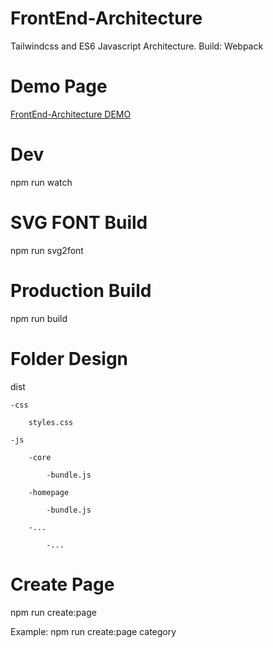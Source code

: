 # FrontEnd-Architecture
Tailwindcss and ES6 Javascript Architecture.
Build: Webpack

# Demo Page
[FrontEnd-Architecture DEMO](https://umutyaldiz.com/fearchi/)


# Dev
npm run watch 

# SVG FONT Build
npm run svg2font

# Production Build
npm run build

# Folder Design


dist

    -css

        styles.css

    -js

        -core

            -bundle.js

        -homepage

            -bundle.js

        -...

            -...


# Create Page

npm run create:page

Example: npm run create:page category